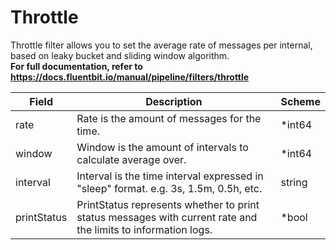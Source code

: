 # Throttle

Throttle filter allows you to set the average rate of messages per internal, based on leaky bucket and sliding window algorithm. <br /> **For full documentation, refer to https://docs.fluentbit.io/manual/pipeline/filters/throttle**


| Field | Description | Scheme |
| ----- | ----------- | ------ |
| rate | Rate is the amount of messages for the time. | *int64 |
| window | Window is the amount of intervals to calculate average over. | *int64 |
| interval | Interval is the time interval expressed in \"sleep\" format. e.g. 3s, 1.5m, 0.5h, etc. | string |
| printStatus | PrintStatus represents whether to print status messages with current rate and the limits to information logs. | *bool |
